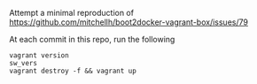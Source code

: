 Attempt a minimal reproduction of https://github.com/mitchellh/boot2docker-vagrant-box/issues/79

At each commit in this repo, run the following

    vagrant version
    sw_vers
    vagrant destroy -f && vagrant up
